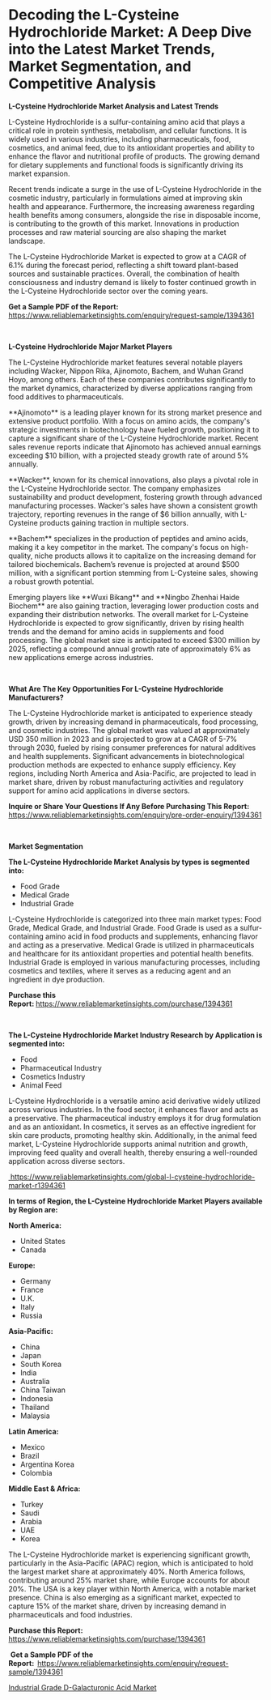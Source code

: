 <p><h1>Decoding the L-Cysteine Hydrochloride Market: A Deep Dive into the Latest Market Trends, Market Segmentation, and Competitive Analysis</h1></p><p><strong>L-Cysteine Hydrochloride Market Analysis and Latest Trends</strong></p>
<p><p>L-Cysteine Hydrochloride is a sulfur-containing amino acid that plays a critical role in protein synthesis, metabolism, and cellular functions. It is widely used in various industries, including pharmaceuticals, food, cosmetics, and animal feed, due to its antioxidant properties and ability to enhance the flavor and nutritional profile of products. The growing demand for dietary supplements and functional foods is significantly driving its market expansion.</p><p>Recent trends indicate a surge in the use of L-Cysteine Hydrochloride in the cosmetic industry, particularly in formulations aimed at improving skin health and appearance. Furthermore, the increasing awareness regarding health benefits among consumers, alongside the rise in disposable income, is contributing to the growth of this market. Innovations in production processes and raw material sourcing are also shaping the market landscape.</p><p>The L-Cysteine Hydrochloride Market is expected to grow at a CAGR of 6.1% during the forecast period, reflecting a shift toward plant-based sources and sustainable practices. Overall, the combination of health consciousness and industry demand is likely to foster continued growth in the L-Cysteine Hydrochloride sector over the coming years.</p></p>
<p><strong>Get a Sample PDF of the Report:&nbsp;</strong> <a href="https://www.reliablemarketinsights.com/enquiry/request-sample/1394361?utm_campaign=2535&utm_medium=2&utm_source=Github&utm_content=ia&utm_term=22032025&utm_id=l-cysteine-hydrochloride">https://www.reliablemarketinsights.com/enquiry/request-sample/1394361</a></p>
<p>&nbsp;</p>
<p><strong>L-Cysteine Hydrochloride Major Market Players</strong></p>
<p><p>The L-Cysteine Hydrochloride market features several notable players including Wacker, Nippon Rika, Ajinomoto, Bachem, and Wuhan Grand Hoyo, among others. Each of these companies contributes significantly to the market dynamics, characterized by diverse applications ranging from food additives to pharmaceuticals.</p><p>**Ajinomoto** is a leading player known for its strong market presence and extensive product portfolio. With a focus on amino acids, the company's strategic investments in biotechnology have fueled growth, positioning it to capture a significant share of the L-Cysteine Hydrochloride market. Recent sales revenue reports indicate that Ajinomoto has achieved annual earnings exceeding $10 billion, with a projected steady growth rate of around 5% annually.</p><p>**Wacker**, known for its chemical innovations, also plays a pivotal role in the L-Cysteine Hydrochloride sector. The company emphasizes sustainability and product development, fostering growth through advanced manufacturing processes. Wacker's sales have shown a consistent growth trajectory, reporting revenues in the range of $6 billion annually, with L-Cysteine products gaining traction in multiple sectors.</p><p>**Bachem** specializes in the production of peptides and amino acids, making it a key competitor in the market. The company's focus on high-quality, niche products allows it to capitalize on the increasing demand for tailored biochemicals. Bachem’s revenue is projected at around $500 million, with a significant portion stemming from L-Cysteine sales, showing a robust growth potential.</p><p>Emerging players like **Wuxi Bikang** and **Ningbo Zhenhai Haide Biochem** are also gaining traction, leveraging lower production costs and expanding their distribution networks. The overall market for L-Cysteine Hydrochloride is expected to grow significantly, driven by rising health trends and the demand for amino acids in supplements and food processing. The global market size is anticipated to exceed $300 million by 2025, reflecting a compound annual growth rate of approximately 6% as new applications emerge across industries.</p></p>
<p>&nbsp;</p>
<p><strong>What Are The Key Opportunities For L-Cysteine Hydrochloride Manufacturers?</strong></p>
<p><p>The L-Cysteine Hydrochloride market is anticipated to experience steady growth, driven by increasing demand in pharmaceuticals, food processing, and cosmetic industries. The global market was valued at approximately USD 350 million in 2023 and is projected to grow at a CAGR of 5-7% through 2030, fueled by rising consumer preferences for natural additives and health supplements. Significant advancements in biotechnological production methods are expected to enhance supply efficiency. Key regions, including North America and Asia-Pacific, are projected to lead in market share, driven by robust manufacturing activities and regulatory support for amino acid applications in diverse sectors.</p></p>
<p><strong>Inquire or Share Your Questions If Any Before Purchasing This Report:</strong> <a href="https://www.reliablemarketinsights.com/enquiry/pre-order-enquiry/1394361?utm_campaign=2535&utm_medium=2&utm_source=Github&utm_content=ia&utm_term=22032025&utm_id=l-cysteine-hydrochloride">https://www.reliablemarketinsights.com/enquiry/pre-order-enquiry/1394361</a></p>
<p>&nbsp;</p>
<p><strong>Market Segmentation</strong></p>
<p><strong>The L-Cysteine Hydrochloride Market Analysis by types is segmented into:</strong></p>
<p><ul><li>Food Grade</li><li>Medical Grade</li><li>Industrial Grade</li></ul></p>
<p><p>L-Cysteine Hydrochloride is categorized into three main market types: Food Grade, Medical Grade, and Industrial Grade. Food Grade is used as a sulfur-containing amino acid in food products and supplements, enhancing flavor and acting as a preservative. Medical Grade is utilized in pharmaceuticals and healthcare for its antioxidant properties and potential health benefits. Industrial Grade is employed in various manufacturing processes, including cosmetics and textiles, where it serves as a reducing agent and an ingredient in dye production.</p></p>
<p><strong>Purchase this Report:&nbsp;</strong><a href="https://www.reliablemarketinsights.com/purchase/1394361?utm_campaign=2535&utm_medium=2&utm_source=Github&utm_content=ia&utm_term=22032025&utm_id=l-cysteine-hydrochloride">https://www.reliablemarketinsights.com/purchase/1394361</a></p>
<p>&nbsp;</p>
<p><strong>The L-Cysteine Hydrochloride Market Industry Research by Application is segmented into:</strong></p>
<p><ul><li>Food</li><li>Pharmaceutical Industry</li><li>Cosmetics Industry</li><li>Animal Feed</li></ul></p>
<p><p>L-Cysteine Hydrochloride is a versatile amino acid derivative widely utilized across various industries. In the food sector, it enhances flavor and acts as a preservative. The pharmaceutical industry employs it for drug formulation and as an antioxidant. In cosmetics, it serves as an effective ingredient for skin care products, promoting healthy skin. Additionally, in the animal feed market, L-Cysteine Hydrochloride supports animal nutrition and growth, improving feed quality and overall health, thereby ensuring a well-rounded application across diverse sectors.</p></p>
<p><a href="https://www.reliablemarketinsights.com/global-l-cysteine-hydrochloride-market-r1394361?utm_campaign=2535&utm_medium=2&utm_source=Github&utm_content=ia&utm_term=22032025&utm_id=l-cysteine-hydrochloride">&nbsp;https://www.reliablemarketinsights.com/global-l-cysteine-hydrochloride-market-r1394361</a></p>
<p><strong>In terms of Region, the L-Cysteine Hydrochloride Market Players available by Region are:</strong></p>
<p>
    <p> <strong> North America: </strong>
        <ul>
            <li>United States</li>
            <li>Canada</li>
        </ul>
        </p> 
    <p> <strong> Europe: </strong>
        <ul>
            <li>Germany</li>
            <li>France</li>
            <li>U.K.</li>
            <li>Italy</li>
            <li>Russia</li>
        </ul>
        </p> 
    <p> <strong> Asia-Pacific: </strong>
        <ul>
            <li>China</li>
            <li>Japan</li>
            <li>South Korea</li>
            <li>India</li>
            <li>Australia</li>
            <li>China Taiwan</li>
            <li>Indonesia</li>
            <li>Thailand</li>
            <li>Malaysia</li>
        </ul>
        </p> 
    <p> <strong> Latin America: </strong>
        <ul>
            <li>Mexico</li>
            <li>Brazil</li>
            <li>Argentina Korea</li>
            <li>Colombia</li>
        </ul>
        </p> 
    <p> <strong> Middle East & Africa: </strong>
        <ul>
            <li>Turkey</li>
            <li>Saudi</li>
            <li>Arabia</li>
            <li>UAE</li>
            <li>Korea</li>
        </ul>
    </p>
    </p>
<p><p>The L-Cysteine Hydrochloride market is experiencing significant growth, particularly in the Asia-Pacific (APAC) region, which is anticipated to hold the largest market share at approximately 40%. North America follows, contributing around 25% market share, while Europe accounts for about 20%. The USA is a key player within North America, with a notable market presence. China is also emerging as a significant market, expected to capture 15% of the market share, driven by increasing demand in pharmaceuticals and food industries.</p></p>
<p><strong>Purchase this Report: </strong><a href="https://www.reliablemarketinsights.com/purchase/1394361?utm_campaign=2535&utm_medium=2&utm_source=Github&utm_content=ia&utm_term=22032025&utm_id=l-cysteine-hydrochloride">https://www.reliablemarketinsights.com/purchase/1394361</a></p>
<p>&nbsp;<strong>Get a Sample PDF of the Report:&nbsp;&nbsp;</strong><a href="https://www.reliablemarketinsights.com/enquiry/request-sample/1394361?utm_campaign=2535&utm_medium=2&utm_source=Github&utm_content=ia&utm_term=22032025&utm_id=l-cysteine-hydrochloride">https://www.reliablemarketinsights.com/enquiry/request-sample/1394361</a></p>
<p><strong></strong></p>
<p><p><a href="https://github.com/oliveroste6/Market-Research-Report-List-1/blob/main/industrial-grade-d-galacturonic-acid-market.md?utm_campaign=2535&utm_medium=2&utm_source=Github&utm_content=ia&utm_term=22032025&utm_id=l-cysteine-hydrochloride">Industrial Grade D-Galacturonic Acid Market</a></p></p>
